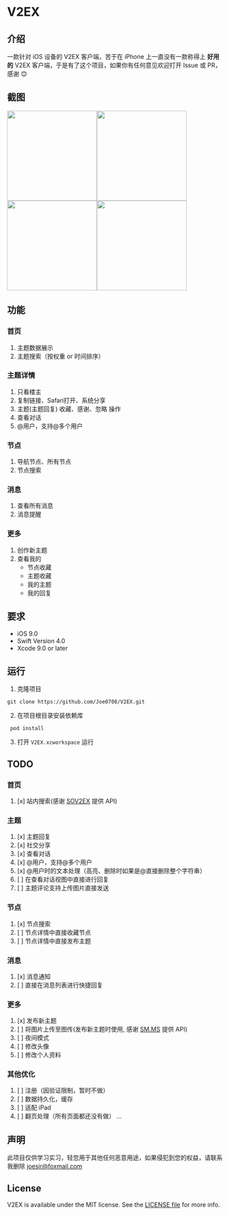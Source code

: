 # V2EX


## 介绍

一款针对 iOS 设备的 V2EX 客户端，苦于在 iPhone 上一直没有一款称得上 **好用的** V2EX 客户端，于是有了这个项目，如果你有任何意见欢迎打开 Issue 或 PR，感谢 😊


## 截图

<img src="https://github.com/Joe0708/V2EX/raw/master/Screenshot/home.png" width="210"><img src="https://github.com/Joe0708/V2EX/raw/master/Screenshot/node.png" width="210"> <img src="https://github.com/Joe0708/V2EX/raw/master/Screenshot/more.png" width="210"><img src="https://github.com/Joe0708/V2EX/raw/master/Screenshot/login.png" width="210">


## 功能

### 首页
1. 主题数据展示
2. 主题搜索（按权重 or 时间排序）

### 主题详情
1. 只看楼主
2. 复制链接、Safari打开、系统分享
3. 主题(主题回复) 收藏、感谢、忽略 操作
4. 查看对话
5. @用户，支持@多个用户

### 节点
1. 导航节点、所有节点
2. 节点搜索

### 消息
1. 查看所有消息
2. 消息提醒

### 更多
1. 创作新主题
2. 查看我的
     - 节点收藏
     - 主题收藏
     - 我的主题
     - 我的回复

## 要求

- iOS 9.0
- Swift Version 4.0
- Xcode 9.0 or later


## 运行

1. 克隆项目

```
git clone https://github.com/Joe0708/V2EX.git
```

2. 在项目根目录安装依赖库

```
 pod install 
```
3. 打开 `V2EX.xcworkspace` 运行


## TODO

### 首页
1. [x] 站内搜索(感谢 [SOV2EX](https://github.com/bynil/sov2ex/blob/master/API.md) 提供 API)

### 主题
1. [x] 主题回复
2. [x] 社交分享
3. [x] 查看对话
4. [x] @用户，支持@多个用户
5. [x] @用户时的文本处理（高亮、删除时如果是@直接删除整个字符串）
6. [ ] 在查看对话视图中直接进行回复
7. [ ] 主题评论支持上传图片直接发送

### 节点
1. [x] 节点搜索
2. [ ] 节点详情中直接收藏节点
3. [ ] 节点详情中直接发布主题

### 消息
1. [x] 消息通知
2. [ ] 直接在消息列表进行快捷回复

### 更多
1. [x] 发布新主题
2. [ ] 将图片上传至图传(发布新主题时使用, 感谢 [SM.MS](https://sm.ms/doc/) 提供 API)
3. [ ] 夜间模式
4. [ ] 修改头像
5. [ ] 修改个人资料

### 其他优化
1. [ ] 注册（因验证限制，暂时不做）
2. [ ] 数据持久化，缓存
3. [ ] 适配 iPad
4. [ ] 翻页处理（所有页面都还没有做）
...


## 声明

此项目仅供学习实习，轻忽用于其他任何恶意用途，如果侵犯到您的权益，请联系我删除 joesir@foxmail.com

## License

V2EX is available under the MIT license. See the [LICENSE file](https://github.com/Joe0708/V2EX/blob/master/LICENSE) for more info.
